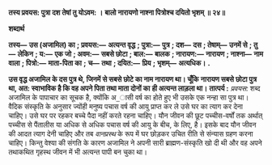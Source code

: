 **तस्य प्रवयस: पुत्रा दश तेषां तु योऽवम: ।** **बालो नारायणो नाश्ना पित्रोश्च दयितो भृशम् ॥ २४॥** 

**शब्दार्थ** 

**तस्य—** **उस (अजामिल) का** **; प्रवयस:—** **अत्यन्त वृद्ध** **; पुत्रा:—** **पुत्र** **; दश—** **दस** **; तेषाम्—** **उनमें से** **; तु—** **लेकिन** **; य:—** **एक जो** **; अवम:—** **सबसे छोटा** **; बाल:—** **बालक** **; नारायण:—** **नारायण** **; नाश्ना—** **नाम वाला** **; पित्रो:—** **माता-पिता का** **;** **च—** **तथा** **; दयित:—** **प्रिय** **; भृशम्—** **अत्यधिक।** **.** 

**उस वृद्ध अजामिल के दस पुत्र थे, जिनमें से सबसे छोटे का नाम नारायण था। चूँकि** **नारायण सबसे छोटा पुत्र था, अत: स्वाभाविक है कि वह अपने पिता तथा माता दोनों का** **ही अत्यन्त लाड़ला था।** **तात्पर्य :** *प्रवयस:* शब्द अजामिल के पापाचार का सूचक है, क्योंकि अ_ासी वर्ष का होते हुए भी उसके एक नन्हा सा पुत्र था। वैदिक संस्कृति के अनुसार ज्योंही मनुष्य पचास वर्ष की आयु प्राप्त कर ले उसे घर का त्याग कर देना चाहिए। उसे घर पर रहकर बच्चे पैदा नहीं करते रहना चाहिए। यौन जीवन की छूट पच्चीस-वर्षों तक अर्थात् पच्चीस से पैंतालीस या अधिक से अधिक पचास वर्ष की आयु के बीच, के लिए, है। इसके बाद यौन जीवन की आदत त्याग देनी चाहिए और तब *वानप्रस्थ* के रूप में घर छोड़कर उचित रीति से संन्यास ग्रहण करना चाहिए। किन्तु वेश्या की संगति के कारण अजामिल ने अपनी सारी ब्राह्मण-संस्कृति खो दी थी और वह अपने तथाकथित गृहस्थ जीवन में भी अत्यन्त पापी बन चुका था।  
